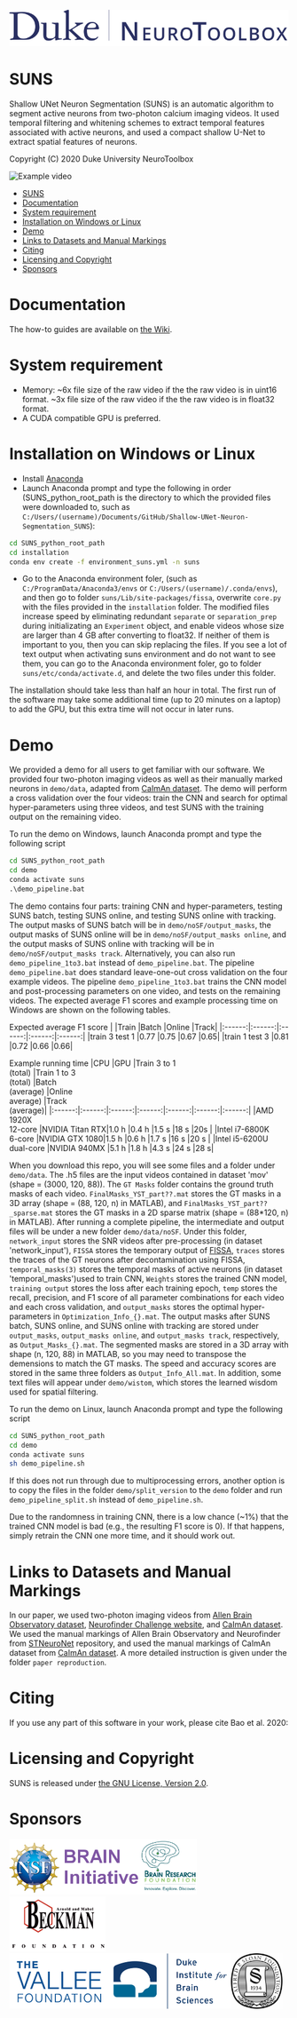 ![NeuroToolbox logo](readme/neurotoolbox-logo.svg)

# SUNS
Shallow UNet Neuron Segmentation (SUNS) is an automatic algorithm to segment active neurons from two-photon calcium imaging videos. It used temporal filtering and whitening schemes to extract temporal features associated with active neurons, and used a compact shallow U-Net to extract spatial features of neurons.

Copyright (C) 2020 Duke University NeuroToolbox

![Example video](readme/Masks%202%20raw.gif)

- [SUNS](#suns)
- [Documentation](#documentation)
- [System requirement](#system-requirement)
- [Installation on Windows or Linux](#installation-on-windows-or-linux)
- [Demo](#demo)
- [Links to Datasets and Manual Markings](#links-to-datasets-and-manual-markings)
- [Citing](#citing)
- [Licensing and Copyright](#licensing-and-copyright)
- [Sponsors](#sponsors)


# Documentation
The how-to guides are available on [the Wiki](https://github.com/YijunBao/Shallow-UNet-Neuron-Segmentation_SUNS/wiki).


# System requirement
* Memory: ~6x file size of the raw video if the the raw video is in uint16 format. ~3x file size of the raw video if the the raw video is in float32 format. 
* A CUDA compatible GPU is preferred.


# Installation on Windows or Linux
* Install [Anaconda](https://www.anaconda.com/)
* Launch Anaconda prompt and type the following in order (SUNS_python_root_path is the directory to which the provided files were downloaded to, such as `C:/Users/(username)/Documents/GitHub/Shallow-UNet-Neuron-Segmentation_SUNS`):
```bat
cd SUNS_python_root_path
cd installation
conda env create -f environment_suns.yml -n suns
```
* Go to the Anaconda environment foler, (such as `C:/ProgramData/Anaconda3/envs` or `C:/Users/(username)/.conda/envs`), and then go to folder `suns/Lib/site-packages/fissa`, overwrite `core.py` with the files provided in the `installation` folder. The modified files increase speed by eliminating redundant `separate` or `separation_prep` during initializating an `Experiment` object, and enable videos whose size are larger than 4 GB after converting to float32. If neither of them is important to you, then you can skip replacing the files. If you see a lot of text output when activating suns environment and do not want to see them, you can go to the Anaconda environment foler, go to folder `suns/etc/conda/activate.d`, and delete the two files under this folder. 

The installation should take less than half an hour in total. The first run of the software may take some additional time (up to 20 minutes on a laptop) to add the GPU, but this extra time will not occur in later runs.


# Demo
We provided a demo for all users to get familiar with our software. We provided four two-photon imaging videos as well as their manually marked neurons in `demo/data`, adapted from [CaImAn dataset](https://zenodo.org/record/1659149). The demo will perform a cross validation over the four videos: train the CNN and search for optimal hyper-parameters using three videos, and test SUNS with the training output on the remaining video. 

To run the demo on Windows, launch Anaconda prompt and type the following script 
```bat
cd SUNS_python_root_path
cd demo
conda activate suns
.\demo_pipeline.bat
```

The demo contains four parts: training CNN and hyper-parameters, testing SUNS batch, testing SUNS online, and testing SUNS online with tracking. The output masks of SUNS batch will be in `demo/noSF/output_masks`, the output masks of SUNS online will be in `demo/noSF/output_masks online`, and the output masks of SUNS online with tracking will be in `demo/noSF/output_masks track`. Alternatively, you can also run `demo_pipeline_1to3.bat` instead of `demo_pipeline.bat`. The pipeline `demo_pipeline.bat` does standard leave-one-out cross validation on the four example videos. The pipeline `demo_pipeline_1to3.bat` trains the CNN model and post-processing parameters on one video, and tests on the remaining videos. The expected average F1 scores and example processing time on Windows are shown on the following tables.

Expected average F1 score
|	|Train	|Batch	|Online	|Track|
|:------:|:------:|:------:|:------:|:------:|
|train 3 test 1	|0.77	|0.75	|0.67	|0.65|
|train 1 test 3	|0.81	|0.72	|0.66	|0.66|

Example running time
|CPU	|GPU	|Train 3 to 1<br>(total)	|Train 1 to 3<br>(total)	|Batch<br>(average)	|Online<br>average)	|Track<br>(average)|
|:------:|:------:|:------:|:------:|:------:|:------:|:------:|
|AMD 1920X<br>12-core	|NVIDIA Titan RTX|1.0 h	|0.4 h	|1.5 s	|18 s	|20s	|
|Intel i7-6800K<br>6-core	|NVIDIA GTX 1080|1.5 h	|0.6 h	|1.7 s	|16 s	|20 s	|
|Intel i5-6200U<br>dual-core	|NVIDIA 940MX	|5.1 h	|1.8 h	|4.3 s	|24 s	|28 s|

<!-- Expected average F1 score
|	|Train	|Batch	|Online	|Track|
|:------:|:------:|:------:|:------:|:------:|
|train 3 test 1	|0.77	|0.73	|0.66	|0.68|
|train 1 test 3	|0.79	|0.73	|0.64	|0.66|

Example running time
|CPU	|GPU	|Train 3 to 1<br>(total)	|Train 1 to 3<br>(total)	|Batch<br>(average)	|Online<br>average)	|Track<br>(average)|
|:------:|:------:|:------:|:------:|:------:|:------:|:------:|
|AMD 1920X<br>12-core	|NVIDIA Titan RTX|1.0 h	|0.4 h	|1.5 s	|20 s	|	|
|Intel i7-6800K<br>6-core	|NVIDIA GTX 1080|1.9 h	|0.7 h	|1.9 s	|19 s	|27 s	|
|Intel i5-6200U<br>dual-core	|NVIDIA 940MX	|5.4 h	|1.9 h	|6.0 s	|35 s	|36 s|	
| -->

When you download this repo, you will see some files and a folder under `demo/data`. The .h5 files are the input videos contained in dataset 'mov' (shape = (3000, 120, 88)). The `GT Masks` folder contains the ground truth masks of each video. `FinalMasks_YST_part??.mat` stores the GT masks in a 3D array (shape = (88, 120, n) in MATLAB), and `FinalMasks_YST_part??_sparse.mat` stores the GT masks in a 2D sparse matrix (shape = (88*120, n) in MATLAB). After running a complete pipeline, the intermediate and output files will be under a new folder `demo/data/noSF`. Under this folder, `network_input` stores the SNR videos after pre-processing (in dataset 'network_input'), `FISSA` stores the temporary output of [FISSA](https://github.com/rochefort-lab/fissa), `traces` stores the traces of the GT neurons after decontamination using FISSA, `temporal_masks(3)` stores the temporal masks of active neurons (in dataset 'temporal_masks')used to train CNN, `Weights` stores the trained CNN model, `training output` stores the loss after each training epoch, `temp` stores the recall, precision, and F1 score of all parameter combinations for each video and each cross validation, and `output_masks` stores the optimal hyper-parameters in `Optimization_Info_{}.mat`. The output masks after SUNS batch, SUNS online, and SUNS online with tracking are stored under `output_masks`, `output_masks online`, and `output_masks track`, respectively, as `Output_Masks_{}.mat`. The segmented masks are stored in a 3D array with shape (n, 120, 88) in MATLAB, so you may need to transpose the demensions to match the GT masks. The speed and accuracy scores are stored in the same three folders as `Output_Info_All.mat`. In addition, some text files will appear under `demo/wistom`, which stores the learned wisdom used for spatial filtering. 

To run the demo on Linux, launch Anaconda prompt and type the following script 
```sh
cd SUNS_python_root_path
cd demo
conda activate suns
sh demo_pipeline.sh
```
If this does not run through due to multiprocessing errors, another option is to copy the files in the folder `demo/split_version` to the `demo` folder and run `demo_pipeline_split.sh` instead of `demo_pipeline.sh`.

Due to the randomness in training CNN, there is a low chance (~1%) that the trained CNN model is bad (e.g., the resulting F1 score is 0). If that happens, simply retrain the CNN one more time, and it should work out.


# Links to Datasets and Manual Markings
In our paper, we used two-photon imaging videos from [Allen Brain Observatory dataset](https://github.com/AllenInstitute/AllenSDK/wiki/Use-the-Allen-Brain-Observatory-%E2%80%93-Visual-Coding-on-AWS), [Neurofinder Challenge website](https://github.com/codeneuro/neurofinder), and [CaImAn dataset](https://zenodo.org/record/1659149). We used the manual markings of Allen Brain Observatory and Neurofinder from [STNeuroNet](https://github.com/soltanianzadeh/STNeuroNet) repository, and used the manual markings of CaImAn dataset from [CaImAn dataset](https://zenodo.org/record/1659149). A more detailed instruction is given under the folder `paper reproduction`. 


# Citing 
If you use any part of this software in your work, please cite Bao et al. 2020:


# Licensing and Copyright
SUNS is released under [the GNU License, Version 2.0](LICENSE).


# Sponsors
<img src="readme/NSFBRAIN.png" height="100"/><img src="readme/BRF.png" height="100"/><img src="readme/Beckmanlogo.png" height="100"/>
<br>
<img src="readme/valleelogo.png" height="100"/><img src="readme/dibslogo.png" height="100"/><img src="readme/sloan_logo_new.jpg" height="100"/>
